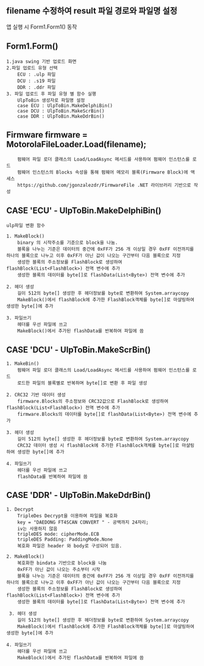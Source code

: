 ## filename 수정하여 result 파일 경로와 파일명 설정

앱 실행 시 Form1.Form1() 동작
## Form1.Form()
    1.java swing 기반 업로드 화면
    2.파일 업로드 유형 선택
        ECU : .ulp 파일
        DCU : .s19 파일
        DDR : .ddr 파일
    3. 파일 업로드 후 파일 유형 별 함수 실행
        UlpToBin 생성자로 파일명 설정 
        case ECU : UlpToBin.MakeDelphiBin()
        case DCU : UlpToBin.MakeScrBin()
        case DDR : UlpToBin.MakeDdrBin()



## Firmware firmware = MotorolaFileLoader.Load(filename);
        펌웨어 파일 로더 클래스의 Load/LoadAsync 메서드를 사용하여 펌웨어 인스턴스를 로드
        펌웨어 인스턴스의 Blocks 속성을 통해 펌웨어 메모리 블록(Firmware Block)에 액세스
        https://github.com/jgonzalezdr/FirmwareFile .NET 라이브러리 기반으로 작성



## CASE 'ECU' - UlpToBin.MakeDelphiBin()
    ulp파일 변환 함수
    
    1. MakeBlock() 
        binary 의 시작주소를 기준으로 block을 나눔.
        블록을 나누는 기준은 데이터의 중간에 0xFF가 256 개 이상일 경우 0xFF 이전까지를 하나의 블록으로 나누고 이후 0xFF가 아닌 값이 나오는 구간부터 다음 블록으로 지정
        생성한 블록의 주소정보를 FlashBlock로 생성하여 flashBlock(List<FlashBlock>) 전역 변수에 추가
        생성한 블록의 데이터를 byte[]로 flashData(List<Byte>) 전역 변수에 추가
    
    2. 헤더 생성
        길이 512의 byte[] 생성한 후 헤더정보를 byte로 변환하여 System.arraycopy
        MakeBlock()에서 flashBlock에 추가한 FlashBlock객체를 byte[]로 마샬링하여 생성한 byte[]에 추가

    3. 파일쓰기 
        헤더를 우선 파일에 쓰고 
        MakeBlock()에서 추가된 flashData를 반복하여 파일에 씀



## CASE 'DCU' - UlpToBin.MakeScrBin()
    1. MakeBin()
        펌웨어 파일 로더 클래스의 Load/LoadAsync 메서드를 사용하여 펌웨어 인스턴스를 로드
        로드한 파일의 블록별로 반복하며 byte[]로 변환 후 파일 생성
    
    2. CRC32 기반 데이터 생성
        firmware.Blocks의 주소정보와 CRC32값으로 FlashBlock로 생성하여 flashBlock(List<FlashBlock>) 전역 변수에 추가
        firmware.Blocks의 데이터를 byte[]로 flashData(List<Byte>) 전역 변수에 추가

    3. 헤더 생성
        길이 512의 byte[] 생성한 후 헤더정보를 byte로 변환하여 System.arraycopy
        CRC32 데이터 생성 시 flashBlock에 추가한 FlashBlock객체를 byte[]로 마샬링하여 생성한 byte[]에 추가

    4. 파일쓰기 
        헤더를 우선 파일에 쓰고 
        flashData를 반복하여 파일에 씀



## CASE 'DDR' - UlpToBin.MakeDdrBin()
    1. Decrypt
        TripleDes Decrypt을 이용하여 파일을 복호화
        key = "DAEDONG FT4SCAN CONVERT " - 공백까지 24자리;
        iv는 사용하지 않음
        tripleDES mode: cipherMode.ECB
        tripleDES Padding: PaddingMode.None
        복호화 파일은 header 와 body로 구성되어 있음.    
    
    2. MakeBlock()
        복호화한 bindata 기반으로 block을 나눔
        0xFF가 아닌 값이 나오는 주소부터 시작
        블록을 나누는 기준은 데이터의 중간에 0xFF가 256 개 이상일 경우 0xFF 이전까지를 하나의 블록으로 나누고 이후 0xFF가 아닌 값이 나오는 구간부터 다음 블록으로 지정
        생성한 블록의 주소정보를 FlashBlock로 생성하여 flashBlock(List<FlashBlock>) 전역 변수에 추가
        생성한 블록의 데이터를 byte[]로 flashData(List<Byte>) 전역 변수에 추가
    
     3. 헤더 생성
        길이 512의 byte[] 생성한 후 헤더정보를 byte로 변환하여 System.arraycopy
        MakeBlock()에서 flashBlock에 추가한 FlashBlock객체를 byte[]로 마샬링하여 생성한 byte[]에 추가

    4. 파일쓰기 
        헤더를 우선 파일에 쓰고 
        MakeBlock()에서 추가된 flashData를 반복하여 파일에 씀
        
    
